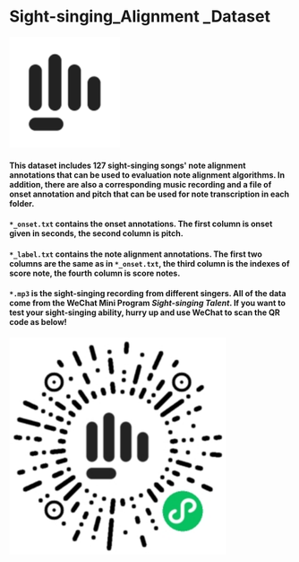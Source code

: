 # Sight-singing_Alignment _Dataset

<img src=".\images\icon.png" alt="Sight-singing Talent" style="zoom:150%;" />

#### This dataset includes 127 sight-singing songs' note alignment annotations that can be used to evaluation note alignment algorithms.  In addition, there are also a corresponding music recording and a file of onset annotation and pitch that can be used for note transcription  in each folder.

#### `*_onset.txt` contains the onset annotations. The first column is onset given in seconds, the second column is pitch.

#### `*_label.txt` contains the note alignment annotations. The first two columns are the same as in `*_onset.txt`, the third column is the indexes of score note, the fourth column is score notes.

#### `*.mp3` is the sight-singing recording from different singers. All of the data come from the WeChat   Mini Program *Sight-singing Talent*. If you want to test your sight-singing ability, hurry up and use WeChat to scan the QR code as below!

<img src=".\images\qr.jpg" alt="QR code" style="zoom:150%;" />

